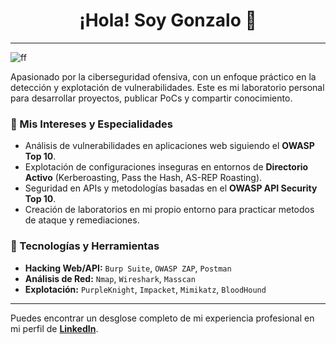 <h1 align="center">¡Hola! Soy Gonzalo 👋</h1>

---

![ff](https://github.com/user-attachments/assets/0ee359a1-729b-4fdd-8c2a-ff4a33b1216c)


Apasionado por la ciberseguridad ofensiva, con un enfoque práctico en la detección y explotación de vulnerabilidades. Este es mi laboratorio personal para desarrollar proyectos, publicar PoCs y compartir conocimiento.

### 🌱 Mis Intereses y Especialidades

* Análisis de vulnerabilidades en aplicaciones web siguiendo el **OWASP Top 10**.
* Explotación de configuraciones inseguras en entornos de **Directorio Activo** (Kerberoasting, Pass the Hash, AS-REP Roasting).
* Seguridad en APIs y metodologías basadas en el **OWASP API Security Top 10**.
* Creación de laboratorios en mi propio entorno para practicar metodos de ataque y remediaciones.

### 🔧 Tecnologías y Herramientas

* **Hacking Web/API:** `Burp Suite`, `OWASP ZAP`, `Postman`
* **Análisis de Red:** `Nmap`, `Wireshark`, `Masscan`
* **Explotación:** `PurpleKnight`, `Impacket`, `Mimikatz`, `BloodHound`
---

Puedes encontrar un desglose completo de mi experiencia profesional en mi perfil de **[LinkedIn](https://www.linkedin.com/in/gonzalo-g%C3%B3mez-martos-2b51722b1/)**.
